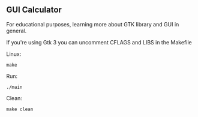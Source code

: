 ## GUI Calculator 

For educational purposes, learning more about GTK library and GUI in general.

If you're using Gtk 3 you can uncomment CFLAGS and LIBS in the Makefile

Linux:
```
make
```
Run:
```
./main
```
Clean:
```
make clean
```